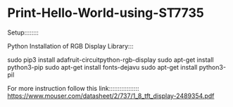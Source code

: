 # Print-Hello-World-using-ST7735

Setup::::::::

Python Installation of RGB Display Library:::

sudo pip3 install adafruit-circuitpython-rgb-display
sudo apt-get install python3-pip
sudo apt-get install fonts-dejavu
sudo apt-get install python3-pil

For more instruction follow this link:::::::::::::::::
https://www.mouser.com/datasheet/2/737/1_8_tft_display-2489354.pdf
